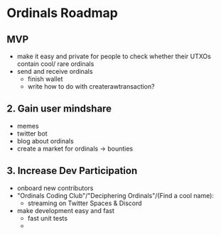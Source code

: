 Ordinals Roadmap
================

MVP
---

- make it easy and private for people to check whether their UTXOs contain cool/
rare ordinals
- send and receive ordinals
  - finish wallet
  - write how to do with createrawtransaction?


## 2. Gain user mindshare

- memes
- twitter bot
- blog about ordinals
- create a market for ordinals -> bounties


## 3. Increase Dev Participation

- onboard new contributors
- "Ordinals Coding Club"/"Deciphering Ordinals"/(Find a cool name):
  - streaming on Twitter Spaces & Discord
- make development easy and fast
  - fast unit tests 
  - 
